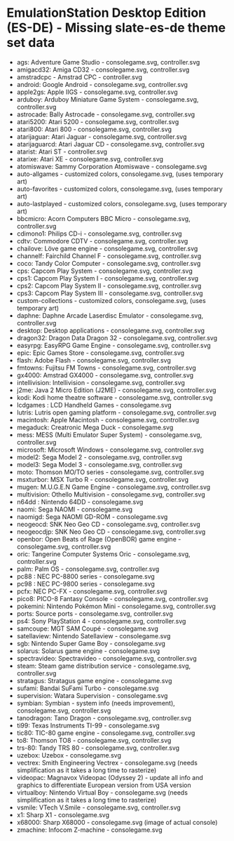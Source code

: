 # EmulationStation Desktop Edition (ES-DE) - Missing slate-es-de theme set data

* ags: Adventure Game Studio - consolegame.svg, controller.svg
* amigacd32: Amiga CD32 - consolegame.svg, controller.svg
* amstradcpc - Amstrad CPC - controller.svg
* android: Google Android - consolegame.svg, controller.svg
* apple2gs: Apple IIGS - consolegame.svg, controller.svg
* arduboy: Arduboy Miniature Game System - consolegame.svg, controller.svg
* astrocade: Bally Astrocade - consolegame.svg, controller.svg
* atari5200: Atari 5200 - consolegame.svg, controller.svg
* atari800: Atari 800 - consolegame.svg, controller.svg
* atarijaguar: Atari Jaguar - consolegame.svg, controller.svg
* atarijaguarcd: Atari Jaguar CD - consolegame.svg, controller.svg
* atarist: Atari ST - controller.svg
* atarixe: Atari XE - consolegame.svg, controller.svg
* atomiswave: Sammy Corporation Atomiswave - consolegame.svg
* auto-allgames - customized colors, consolegame.svg, (uses temporary art)
* auto-favorites - customized colors, consolegame.svg, (uses temporary art)
* auto-lastplayed - customized colors, consolegame.svg, (uses temporary art)
* bbcmicro: Acorn Computers BBC Micro - consolegame.svg, controller.svg
* cdimono1: Philips CD-i - consolegame.svg, controller.svg
* cdtv: Commodore CDTV - consolegame.svg, controller.svg
* chailove: Löve game engine - consolegame.svg, controller.svg
* channelf: Fairchild Channel F - consolegame.svg, controller.svg
* coco: Tandy Color Computer - consolegame.svg, controller.svg
* cps: Capcom Play System - consolegame.svg, controller.svg
* cps1: Capcom Play System I - consolegame.svg, controller.svg
* cps2: Capcom Play System II - consolegame.svg, controller.svg
* cps3: Capcom Play System III - consolegame.svg, controller.svg
* custom-collections - customized colors, consolegame.svg, (uses temporary art)
* daphne: Daphne Arcade Laserdisc Emulator - consolegame.svg, controller.svg
* desktop: Desktop applications - consolegame.svg, controller.svg
* dragon32: Dragon Data Dragon 32 - consolegame.svg, controller.svg
* easyrpg: EasyRPG Game Engine - consolegame.svg, controller.svg
* epic: Epic Games Store - consolegame.svg, controller.svg
* flash: Adobe Flash - consolegame.svg, controller.svg
* fmtowns: Fujitsu FM Towns - consolegame.svg, controller.svg
* gx4000: Amstrad GX4000 - consolegame.svg, controller.svg
* intellivision: Intellivision - consolegame.svg, controller.svg
* j2me: Java 2 Micro Edition (J2ME) - consolegame.svg, controller.svg
* kodi: Kodi home theatre software - consolegame.svg, controller.svg
* lcdgames : LCD Handheld Games - consolegame.svg
* lutris: Lutris open gaming platform - consolegame.svg, controller.svg
* macintosh: Apple Macintosh - consolegame.svg, controller.svg
* megaduck: Creatronic Mega Duck - consolegame.svg
* mess: MESS (Multi Emulator Super System) - consolegame.svg, controller.svg
* microsoft: Microsoft Windows - consolegame.svg, controller.svg
* model2: Sega Model 2 - consolegame.svg, controller.svg
* model3: Sega Model 3 - consolegame.svg, controller.svg
* moto: Thomson MO/TO series - consolegame.svg, controller.svg
* msxturbor: MSX Turbo R - consolegame.svg, controller.svg
* mugen: M.U.G.E.N Game Engine - consolegame.svg, controller.svg
* multivision: Othello Multivision - consolegame.svg, controller.svg
* n64dd : Nintendo 64DD - consolegame.svg
* naomi: Sega NAOMI - consolegame.svg
* naomigd: Sega NAOMI GD-ROM - consolegame.svg
* neogeocd: SNK Neo Geo CD - consolegame.svg, controller.svg
* neogeocdjp: SNK Neo Geo CD - consolegame.svg, controller.svg
* openbor: Open Beats of Rage (OpenBOR) game engine - consolegame.svg, controller.svg
* oric: Tangerine Computer Systems Oric - consolegame.svg, controller.svg
* palm: Palm OS - consolegame.svg, controller.svg
* pc88 : NEC PC-8800 series - consolegame.svg
* pc98 : NEC PC-9800 series - consolegame.svg
* pcfx: NEC PC-FX - consolegame.svg, controller.svg
* pico8: PICO-8 Fantasy Console - consolegame.svg, controller.svg
* pokemini: Nintendo Pokémon Mini - consolegame.svg, controller.svg
* ports: Source ports - consolegame.svg, controller.svg
* ps4: Sony PlayStation 4 - consolegame.svg, controller.svg
* samcoupe: MGT SAM Coupé - consolegame.svg
* satellaview: Nintendo Satellaview - consolegame.svg
* sgb: Nintendo Super Game Boy - consolegame.svg
* solarus: Solarus game engine - consolegame.svg
* spectravideo: Spectravideo - consolegame.svg, controller.svg
* steam: Steam game distribution service - consolegame.svg, controller.svg
* stratagus: Stratagus game engine - consolegame.svg
* sufami: Bandai SuFami Turbo - consolegame.svg
* supervision: Watara Supervision - consolegame.svg
* symbian: Symbian - system info (needs improvement), consolegame.svg, controller.svg
* tanodragon: Tano Dragon - consolegame.svg, controller.svg
* ti99: Texas Instruments TI-99 - consolegame.svg
* tic80: TIC-80 game engine - consolegame.svg, controller.svg
* to8: Thomson TO8 - consolegame.svg, controller.svg
* trs-80: Tandy TRS 80 - consolegame.svg, controller.svg
* uzebox: Uzebox - consolegame.svg
* vectrex: Smith Engineering Vectrex - consolegame.svg (needs simplification as it takes a long time to rasterize)
* videopac: Magnavox Videopac (Odyssey 2) - update all info and graphics to differentiate European version from USA version
* virtualboy: Nintendo Virtual Boy - consolegame.svg (needs simplification as it takes a long time to rasterize)
* vsmile: VTech V.Smile - consolegame.svg, controller.svg
* x1:  Sharp X1 - consolegame.svg
* x68000: Sharp X68000 - consolegame.svg (image of actual console)
* zmachine: Infocom Z-machine - consolegame.svg
